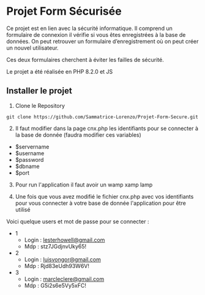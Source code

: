 # Projet Form Sécurisée

Ce projet est en lien avec la sécurité informatique. Il comprend un formulaire de connexion il vérifie si vous êtes enregistrées à la base de données.
On peut retrouver un formulaire d’enregistrement où on peut créer un nouvel utilisateur.

Ces deux formulaires cherchent à éviter les failles de sécurité.

Le projet a été réalisée en PHP 8.2.0 et JS
## Installer le projet
1) Clone le Repository
```
git clone https://github.com/Sammatrice-Lorenzo/Projet-Form-Secure.git
```
2) Il faut modifier dans la page cnx.php les identifiants pour se connecter à la base de donnée (faudra modifier ces variables)
- $servername
- $username
- $password
- $dbname
- $port

3) Pour run l'application il faut avoir un wamp xamp lamp

4) Une fois que vous avez modifié le fichier cnx.php avec vos identifiants pour vous connecter à votre base de donnée l'application pour être utilisé


Voici quelque users et mot de passe pour se connecter : 
- 1
    - Login : lesterhowell@gmail.com
    - Mdp : stz7JGdjnvUky65!
- 2
    - Login : luisvongor@gmail.com
    - Mdp : Rjd83eUdh93W6V!
- 3
    - Login : marcleclere@gmail.com
    - Mdp : G5i2s6e5Vy5xFC!